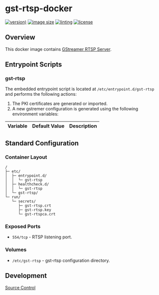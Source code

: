 # gst-rtsp-docker

[![version)](https://img.shields.io/docker/v/crashvb/gst-rtsp/latest)](https://hub.docker.com/repository/docker/crashvb/gst-rtsp)
[![image size](https://img.shields.io/docker/image-size/crashvb/gst-rtsp/latest)](https://hub.docker.com/repository/docker/crashvb/gst-rtsp)
[![linting](https://img.shields.io/badge/linting-hadolint-yellow)](https://github.com/hadolint/hadolint)
[![license](https://img.shields.io/github/license/crashvb/gst-rtsp-docker.svg)](https://github.com/crashvb/gst-rtsp-docker/blob/master/LICENSE.md)

## Overview

This docker image contains [GStreamer RTSP Server](https://gst-rtsp.freedesktop.org/modules/gst-rtsp-server.html).

## Entrypoint Scripts

### gst-rtsp

The embedded entrypoint script is located at `/etc/entrypoint.d/gst-rtsp` and performs the following actions:

1. The PKI certificates are generated or imported.
2. A new gstremer configuration is generated using the following environment variables:

 | Variable | Default Value | Description |
 | -------- | ------------- | ----------- |

## Standard Configuration

### Container Layout

```
/
├─ etc/
│  ├─ entrypoint.d/
│  │  └─ gst-rtsp
│  ├─ healthcheck.d/
│  │  └─ gst-rtsp
│  └─ gst-rtsp/
└─ run/
   └─ secrets/
      ├─ gst-rtsp.crt
      ├─ gst-rtsp.key
      └─ gst-rtspca.crt
```

### Exposed Ports

* `554/tcp` - RTSP listening port.

### Volumes

* `/etc/gst-rtsp` - gst-rtsp configuration directory.

## Development

[Source Control](https://github.com/crashvb/gst-rtsp-docker)

